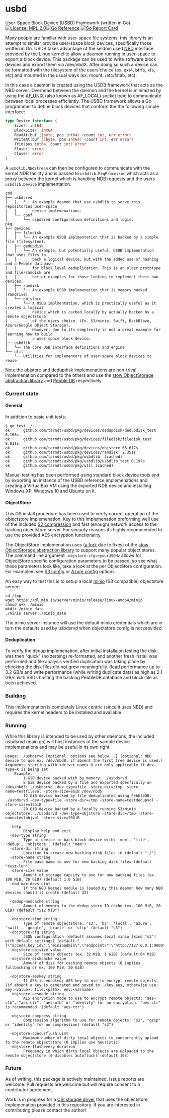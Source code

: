 # usbd
User-Space Block Device (USBD) Framework (written in Go)
 [![License: MPL 2.0](https://img.shields.io/badge/License-MPL_2.0-brightgreen.svg)](https://opensource.org/licenses/MPL-2.0)[![Go Reference](https://pkg.go.dev/badge/github.com/tarndt/usbd.svg)](https://pkg.go.dev/github.com/tarndt/usbd) [![Go Report Card](https://goreportcard.com/badge/github.com/tarndt/usbd)](https://goreportcard.com/report/github.com/tarndt/usbd)

Many people are familiar with user-space file systems; this library is an attempt to similar provide user-space block devices, specifically those written in Go. USDB takes advantage of the seldom used [NBD](https://en.wikipedia.org/wiki/Network_block_device) interface provided by the Linux kernel to allow a daemon running in user-space to export a block device. This package can be used to write software block devices and export them via /dev/nbdX. After doing so such a device can be formatted with the filesystem of the users'choice (ex. ext4, btrfs, xfs, etc) and mounted in the usual ways (ex. mount, /etc/fstab, etc).

In this case a daemon is created using the USDB framework that acts as the NBD server. Overhead between the daemon and the kernel is minimized by using the [AF_UNIX](http://man7.org/linux/man-pages/man7/unix.7.html) (also known as AF_LOCAL) socket type to communicate between local processes efficiently. The USBD framework allows a Go programmer to define block devices that conform the the following simple interface:

```go
type Device interface {
	Size() int64
	BlockSize() int64
	ReadAt(buf []byte, pos int64) (count int, err error)
	WriteAt(buf []byte, pos int64) (count int, err error)
	Trim(pos int64, count int) error
	Flush() error
	Close() error
}
```

A `usbdlib.NbdStream` can then be configured to communicate with the kernel NDB facility and is passed to `usbdlib.ReqProcessor` which acts as a proxy between the kernel which is handling NDB requests and the users `usbdlib.Device` implementation.

```
cmd
├── usbdsrvd
│   │   └── An example deamon that use usbdlib to serve this repositories user-space
│   │       device implemenations.
│   └── conf
│       └── usbdsrvd configuration definitions and logic.
pkg
├── devices
│   ├── filedisk
│   │   └── An example USDB implmentation that is backed by a simple file (filesystem).
│   ├── dedupdisk
│   │   └── An example, but potentially useful, USDB implmentation that uses files to
│   │       back a logical device, but with the added use of hashing and a Pebble database
│   │       for block level deduplication. This is an older prototype and file/ramdisk are
│   │       better examples for those looking to implement their own devices.
│   ├── ramdisk
│   │   └── An example USBD implemenation that is memory backed (ramdrive).
│   └── objstore
│       └── A USDB implmentation, which is practically useful as it creates a logical
│           device which is cached locally by actually backed by a remote objectstore
│           of the users choice. (Ex. S3/minio, Swift, BackBlaze, Azure/Google Object Storage).
│           However, due to its complexity is not a great example for learning how to build
│           a user-space block device.
├── usbdlib
│   └── The core USB interface definitions and engine
└── util
    └── Utilities for implementors of user-space block devices to reuse    
```
Note the objstore and dedupdisk implemenations are non-trival implemenation compared to the others and use the [stow ObjectStorage abstraction library](https://github.com/graymeta/stow) and [Pebble DB](https://github.com/cockroachdb/pebble) respectively.
 
### Current state

#### General
 
In addition to basic unit tests:

```
$ go test ./...
ok  	github.com/tarndt/usbd/pkg/devices/dedupdisk/dedupdisk_test	6.166s
ok  	github.com/tarndt/usbd/pkg/devices/filedisk/filedisk_test	8.011s
ok  	github.com/tarndt/usbd/pkg/devices/objstore	65.617s
ok  	github.com/tarndt/usbd/pkg/devices/ramdisk	2.351s
ok  	github.com/tarndt/usbd/pkg/usbdlib	(cached)
ok  	github.com/tarndt/usbd/pkg/usbdlib/usbdlib_test	0.197s
ok  	github.com/tarndt/usbd/pkg/util	(cached)
```

Manual testing has been performed using standard block device tools and by exporting an instance of the USBD reference implemenations and creating a VirtualBox VM using the exported NDB device and installing Windows XP, Windows 10 and Ubuntu on it. 

#### ObjectStore

This OS install procedure has been used to verify correct operation of the objectstore implemenation. Key to this implemenation preforming well use of the included [S2 compression](https://github.com/klauspost/compress/tree/master/s2) and fast (enough) network access to the backing objectstore server. For security reasons its highly recommended to use the provided AES encryption functionality.

The ObjectStore implemenation uses ([a fork](https://github.com/tarndt/stow) due to fixes) of the [stow ObjectStorage abstraction library](https://github.com/graymeta/stow) to support many popular object stores. The command line argument `-objstore-cfg=<yourJSON>` allows for ObjectStore specific configuration parameters to be passed, so see what these parameters look like, take a look at the per ObjectStore configuration. For examplem see [S3 config](https://github.com/tarndt/stow/blob/master/s3/config.go#L24-L53) or [Azure config](https://github.com/tarndt/stow/blob/master/azure/config.go#L13-L16) options.

An easy way to test this is to setup a local [minio](https://min.io/) (S3 compatible) objectstore server:

```
cd /tmp
wget https://dl.min.io/server/minio/release/linux-amd64/minio
chmod u+x ./minio
mkdir /minio_data
./minio server ./minio_data
```

The minio server instance will use the default minio credentials which are in turn the defaults used by usbdsrvd when objectstore config is not provided.
 
#### Deduplication

To verify the dedup implemenation, after initial installaion testing the disk was then "quick" (no zeroing) re-formatted, and another fresh install was performed and file analysis verified duplication was taking place by checking the disk files did not grow meaningfully. Read performance up to 3.2 GB/s and write performance (while writing duplicate data) as high as 2.1 GB/s with SSDs hosting the backing PebbleDB database and block-file as been achieved. 

### Building

This implemenation is completely Linux centric (since it uses NBD) and requires the kernel headers to be installed and available.

### Running

While this library is intended to be used by other daemons, the included usbdsrvd (main.go) will host instances of the sample device implemenations and may be useful in its own right.

```
Usage: ./usbdsrvd [optional: options see below...] [optional: NBD device to use ex. /dev/nbd0, if absent the first free device is used.]
Arguments starting with <driver name>-X are only applicable if dev-type=X is being set.
	Example:
		1 GiB device backed with by memory: ./usbdsrvd
		8 GiB device backed by a file and exported specfically on /dev/nbd5: ./usbdsrvd -dev-type=file -store-dir=/tmp -store-name=testfilevol -store-size=8GiB /dev/nbd5
		12 GiB device backed by file deduplicated using PebbleDB: ./usbdsrvd -dev-type=file -store-dir=/tmp -store-name=testdedupvol -store-size=12GiB
		20 GiB device backed by a locally running S3/minio objectstore: ./usbdsrvd -dev-type=objstore -store-dir=/tmp -store-name=testobjvol -store-size=20GiB

  -help
    	Display help and exit
  -dev-type string
    	Type of device to back block device with: 'mem', 'file', 'dedup', 'objstore'. (default "mem")
  -store-dir string
    	Location to create new backing disk files in (default "./")
  -store-name string
    	File base name to use for new backing disk files (default "test-lun")
  -store-size value
    	Amount of storage capcity to use for new backing files (ex. 100 MiB, 20 GiB) (default 1.0 GiB)
  -nbd-max-devs uint
    	If the NBD kernel module is loaded by this deamon how many NBD devices should it create (default 32)

  -dedup-memcache string
    	Amount of memory to the dedup store ID cache (ex. 100 MiB, 20 GiB) (default "512 MiB")

  -objstore-kind string
    	Type of remote objectstore: 's3', 'b2', 'local', 'azure', 'swift', 'google', 'oracle' or 'sftp' (default "s3")
  -objstore-cfg string
    	JSON configuration (default assumes local minio [kind "s3"] with default settings) (default "{\"access_key_id\":\"minioadmin\",\"endpoint\":\"http://127.0.0.1:9000\",\"secret_key\":\"minioadmin\"}")
  -objstore-objsize value
    	Size of remote objects (ex. 32 MiB, 1 GiB) (default 64 MiB)
  -objstore-diskcache value
    	Amount of disk for caching remote objects (0 implies fullbacking or ex. 100 MiB, 20 GiB)

  -objstore-aeskey string
    	If AES is enabled; AES key to use to encrypt remote objects (if absent a key is generated and saved to ./key.aes, otherwise use: key:<value>, file:<path>, env:<varname>
  -objstore-aesmode string
    	AES encryption mode to use to encrypt remote objects: "aes-cfb", "aes-ctr", "aes-ofb" or "identity" for no encryption. "aes-ctr" is recommended. (default "aes-ctr")

  -objstore-compress string
    	Compression algorithm to use for remote objects: "s2", "gzip" or "identity" for no compression) (default "s2")

  -objstore-concurflush uint
    	Maximum number of dirty local objects to concurrently upload to the remote objectstore (0 implies use heuristic)
  -objstore-flushevery duration
    	Frequency in which dirty local objects are uploaded to the remote objectstore (0 disables autoflush) (default 10s)
```

### Future
 
As of writing, this package is actively maintained. Issue reports are welcome. Pull requests are welcome but will require consent to a contributor agreement.

Work is in progress for a [CSI storage driver](https://kubernetes-csi.github.io/docs/drivers.html) that uses the objectstore implemenation provided in this repository. If you are interested in contributing please contact the author!
